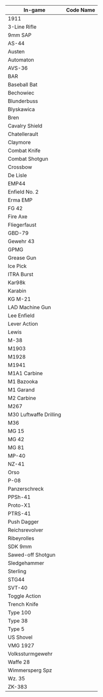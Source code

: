 | In-game       | Code Name   |
|------------|----------------|
| 1911                  | 
| 3-Line Rifle          | 
| 9mm SAP               | 
| AS-44                 | 
| Austen                | 
| Automaton             | 
| AVS-36                | 
| BAR                   | 
| Baseball Bat          | 
| Bechowiec             | 
| Blunderbuss           | 
| Blyskawica            | 
| Bren                  | 
| Cavalry Shield        | 
| Chatellerault         | 
| Claymore              | 
| Combat Knife          | 
| Combat Shotgun        | 
| Crossbow              | 
| De Lisle              | 
| EMP44                 | 
| Enfield No. 2         | 
| Erma EMP              | 
| FG 42                 | 
| Fire Axe              | 
| Fliegerfaust          | 
| GBD-79                | 
| Gewehr 43             | 
| GPMG                  | 
| Grease Gun            | 
| Ice Pick              | 
| ITRA Burst            | 
| Kar98k                | 
| Karabin               | 
| KG M-21               | 
| LAD Machine Gun       | 
| Lee Enfield           | 
| Lever Action          | 
| Lewis                 | 
| M-38                  | 
| M1903                 | 
| M1928                 | 
| M1941                 | 
| M1A1 Carbine          | 
| M1 Bazooka            | 
| M1 Garand             | 
| M2 Carbine            | 
| M267                  | 
| M30 Luftwaffe Drilling| 
| M36                   | 
| MG 15                 | 
| MG 42                 | 
| MG 81                 | 
| MP-40                 | 
| NZ-41                 | 
| Orso                  | 
| P-08                  | 
| Panzerschreck         | 
| PPSh-41               | 
| Proto-X1              | 
| PTRS-41               | 
| Push Dagger           | 
| Reichsrevolver        | 
| Ribeyrolles           | 
| SDK 9mm               | 
| Sawed-off Shotgun     | 
| Sledgehammer          | 
| Sterling              | 
| STG44                 | 
| SVT-40                | 
| Toggle Action         | 
| Trench Knife          | 
| Type 100              | 
| Type 38               | 
| Type 5                | 
| US Shovel             | 
| VMG 1927              | 
| Volkssturmgewehr      | 
| Waffe 28              | 
| Wimmersperg Spz       | 
| Wz. 35                | 
| ZK-383                | 
